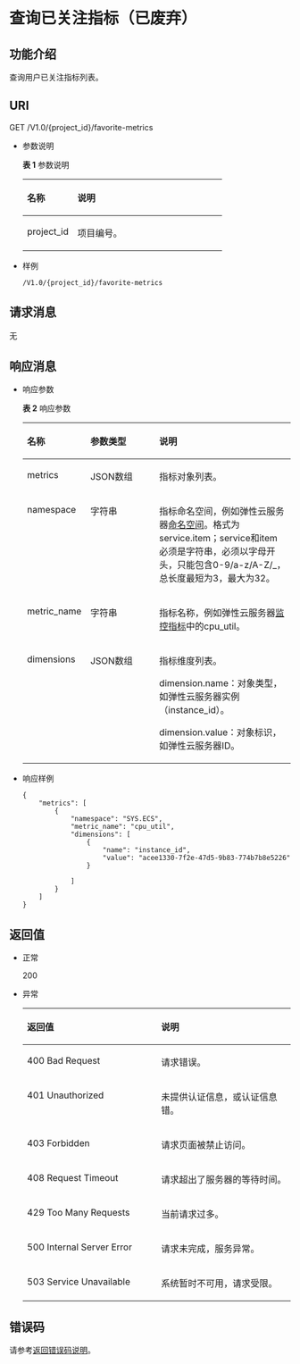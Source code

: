 # 查询已关注指标（已废弃）<a name="ZH-CN_TOPIC_0020099233"></a>

## 功能介绍<a name="section66578044"></a>

查询用户已关注指标列表。

## URI<a name="section62331491"></a>

GET /V1.0/\{project\_id\}/favorite-metrics

-   参数说明

    **表 1**  参数说明

    <a name="table23820074175412"></a>
    <table><thead align="left"><tr id="row17704405175412"><th class="cellrowborder" valign="top" width="25.281396231187557%" id="mcps1.2.3.1.1"><p id="p24770673175412"><a name="p24770673175412"></a><a name="p24770673175412"></a>名称</p>
    </th>
    <th class="cellrowborder" valign="top" width="74.71860376881246%" id="mcps1.2.3.1.2"><p id="p49831152175412"><a name="p49831152175412"></a><a name="p49831152175412"></a>说明</p>
    </th>
    </tr>
    </thead>
    <tbody><tr id="row9791522175412"><td class="cellrowborder" valign="top" width="25.281396231187557%" headers="mcps1.2.3.1.1 "><p id="p54915841175412"><a name="p54915841175412"></a><a name="p54915841175412"></a>project_id</p>
    </td>
    <td class="cellrowborder" valign="top" width="74.71860376881246%" headers="mcps1.2.3.1.2 "><p id="p62453732175412"><a name="p62453732175412"></a><a name="p62453732175412"></a>项目编号。</p>
    </td>
    </tr>
    </tbody>
    </table>

-   样例

    ```
    /V1.0/{project_id}/favorite-metrics
    ```


## 请求消息<a name="section24112512"></a>

无

## 响应消息<a name="section15686020"></a>

-   响应参数

    **表 2**  响应参数

    <a name="table5969686152721"></a>
    <table><thead align="left"><tr id="row18607158152721"><th class="cellrowborder" valign="top" width="18.905647141353914%" id="mcps1.2.4.1.1"><p id="p30784793152721"><a name="p30784793152721"></a><a name="p30784793152721"></a>名称</p>
    </th>
    <th class="cellrowborder" valign="top" width="27.686191979422425%" id="mcps1.2.4.1.2"><p id="p48461363152721"><a name="p48461363152721"></a><a name="p48461363152721"></a>参数类型</p>
    </th>
    <th class="cellrowborder" valign="top" width="53.408160879223665%" id="mcps1.2.4.1.3"><p id="p33056312152721"><a name="p33056312152721"></a><a name="p33056312152721"></a>说明</p>
    </th>
    </tr>
    </thead>
    <tbody><tr id="row60315630152721"><td class="cellrowborder" valign="top" width="18.905647141353914%" headers="mcps1.2.4.1.1 "><p id="p53727868152721"><a name="p53727868152721"></a><a name="p53727868152721"></a>metrics</p>
    </td>
    <td class="cellrowborder" valign="top" width="27.686191979422425%" headers="mcps1.2.4.1.2 "><p id="p52794691152721"><a name="p52794691152721"></a><a name="p52794691152721"></a>JSON数组</p>
    </td>
    <td class="cellrowborder" valign="top" width="53.408160879223665%" headers="mcps1.2.4.1.3 "><p id="p48511563152721"><a name="p48511563152721"></a><a name="p48511563152721"></a>指标对象列表。</p>
    </td>
    </tr>
    <tr id="row33950884152721"><td class="cellrowborder" valign="top" width="18.905647141353914%" headers="mcps1.2.4.1.1 "><p id="p65667112152721"><a name="p65667112152721"></a><a name="p65667112152721"></a>namespace</p>
    </td>
    <td class="cellrowborder" valign="top" width="27.686191979422425%" headers="mcps1.2.4.1.2 "><p id="p3018245152721"><a name="p3018245152721"></a><a name="p3018245152721"></a>字符串</p>
    </td>
    <td class="cellrowborder" valign="top" width="53.408160879223665%" headers="mcps1.2.4.1.3 "><p id="p1984935915480"><a name="p1984935915480"></a><a name="p1984935915480"></a>指标命名空间，例如弹性云服务器<a href="弹性云服务器监控指标说明.md#zh-cn_topic_0022067719_section24282572112133">命名空间</a>。格式为service.item；service和item必须是字符串，必须以字母开头，只能包含0-9/a-z/A-Z/_，总长度最短为3，最大为32。</p>
    </td>
    </tr>
    <tr id="row52817186152721"><td class="cellrowborder" valign="top" width="18.905647141353914%" headers="mcps1.2.4.1.1 "><p id="p50333653152721"><a name="p50333653152721"></a><a name="p50333653152721"></a>metric_name</p>
    </td>
    <td class="cellrowborder" valign="top" width="27.686191979422425%" headers="mcps1.2.4.1.2 "><p id="p63487388152721"><a name="p63487388152721"></a><a name="p63487388152721"></a>字符串</p>
    </td>
    <td class="cellrowborder" valign="top" width="53.408160879223665%" headers="mcps1.2.4.1.3 "><p id="p35943562"><a name="p35943562"></a><a name="p35943562"></a>指标名称，例如弹性云服务器<a href="弹性云服务器监控指标说明.md#zh-cn_topic_0022067719_section52364133112133">监控指标</a>中的cpu_util。</p>
    </td>
    </tr>
    <tr id="row27056190152721"><td class="cellrowborder" valign="top" width="18.905647141353914%" headers="mcps1.2.4.1.1 "><p id="p50394696174256"><a name="p50394696174256"></a><a name="p50394696174256"></a>dimensions</p>
    </td>
    <td class="cellrowborder" valign="top" width="27.686191979422425%" headers="mcps1.2.4.1.2 "><p id="p61337840174256"><a name="p61337840174256"></a><a name="p61337840174256"></a>JSON数组</p>
    </td>
    <td class="cellrowborder" valign="top" width="53.408160879223665%" headers="mcps1.2.4.1.3 "><p id="p2309106174256"><a name="p2309106174256"></a><a name="p2309106174256"></a>指标维度列表。</p>
    <p id="p20781960174256"><a name="p20781960174256"></a><a name="p20781960174256"></a>dimension.name：对象类型，如弹性云服务器实例（instance_id）。</p>
    <p id="p52819913174256"><a name="p52819913174256"></a><a name="p52819913174256"></a>dimension.value：对象标识，如弹性云服务器ID。</p>
    </td>
    </tr>
    </tbody>
    </table>

-   响应样例

    ```
    {
        "metrics": [
            {
                "namespace": "SYS.ECS", 
                "metric_name": "cpu_util", 
                "dimensions": [
                    {
                        "name": "instance_id", 
                        "value": "acee1330-7f2e-47d5-9b83-774b7b8e5226"
                    }
    
                ]
            }
        ]
    }
    ```


## 返回值<a name="section6956456"></a>

-   正常

    200

-   异常

    <a name="table46793998"></a>
    <table><thead align="left"><tr id="row65573909"><th class="cellrowborder" valign="top" width="50%" id="mcps1.1.3.1.1"><p id="p9886408"><a name="p9886408"></a><a name="p9886408"></a>返回值</p>
    </th>
    <th class="cellrowborder" valign="top" width="50%" id="mcps1.1.3.1.2"><p id="p62601592"><a name="p62601592"></a><a name="p62601592"></a>说明</p>
    </th>
    </tr>
    </thead>
    <tbody><tr id="row37564172"><td class="cellrowborder" valign="top" width="50%" headers="mcps1.1.3.1.1 "><p id="p6527672491539"><a name="p6527672491539"></a><a name="p6527672491539"></a>400 Bad Request</p>
    </td>
    <td class="cellrowborder" valign="top" width="50%" headers="mcps1.1.3.1.2 "><p id="p5292325791539"><a name="p5292325791539"></a><a name="p5292325791539"></a>请求错误。</p>
    </td>
    </tr>
    <tr id="row66248115"><td class="cellrowborder" valign="top" width="50%" headers="mcps1.1.3.1.1 "><p id="p6056657791539"><a name="p6056657791539"></a><a name="p6056657791539"></a>401 Unauthorized</p>
    </td>
    <td class="cellrowborder" valign="top" width="50%" headers="mcps1.1.3.1.2 "><p id="p694573791539"><a name="p694573791539"></a><a name="p694573791539"></a>未提供认证信息，或认证信息错。</p>
    </td>
    </tr>
    <tr id="row44282627"><td class="cellrowborder" valign="top" width="50%" headers="mcps1.1.3.1.1 "><p id="p3027769091539"><a name="p3027769091539"></a><a name="p3027769091539"></a>403 Forbidden</p>
    </td>
    <td class="cellrowborder" valign="top" width="50%" headers="mcps1.1.3.1.2 "><p id="p3657385491539"><a name="p3657385491539"></a><a name="p3657385491539"></a>请求页面被禁止访问。</p>
    </td>
    </tr>
    <tr id="row1815156"><td class="cellrowborder" valign="top" width="50%" headers="mcps1.1.3.1.1 "><p id="p2012092391539"><a name="p2012092391539"></a><a name="p2012092391539"></a>408 Request Timeout</p>
    </td>
    <td class="cellrowborder" valign="top" width="50%" headers="mcps1.1.3.1.2 "><p id="p1918210191539"><a name="p1918210191539"></a><a name="p1918210191539"></a>请求超出了服务器的等待时间。</p>
    </td>
    </tr>
    <tr id="row25675773"><td class="cellrowborder" valign="top" width="50%" headers="mcps1.1.3.1.1 "><p id="p2510852291539"><a name="p2510852291539"></a><a name="p2510852291539"></a>429 Too Many Requests</p>
    </td>
    <td class="cellrowborder" valign="top" width="50%" headers="mcps1.1.3.1.2 "><p id="p2052437291539"><a name="p2052437291539"></a><a name="p2052437291539"></a>当前请求过多。</p>
    </td>
    </tr>
    <tr id="row47530006"><td class="cellrowborder" valign="top" width="50%" headers="mcps1.1.3.1.1 "><p id="p6409958691539"><a name="p6409958691539"></a><a name="p6409958691539"></a>500 Internal Server Error</p>
    </td>
    <td class="cellrowborder" valign="top" width="50%" headers="mcps1.1.3.1.2 "><p id="p2468397491539"><a name="p2468397491539"></a><a name="p2468397491539"></a>请求未完成，服务异常。</p>
    </td>
    </tr>
    <tr id="row20561848"><td class="cellrowborder" valign="top" width="50%" headers="mcps1.1.3.1.1 "><p id="p944212191539"><a name="p944212191539"></a><a name="p944212191539"></a>503 Service Unavailable</p>
    </td>
    <td class="cellrowborder" valign="top" width="50%" headers="mcps1.1.3.1.2 "><p id="p2661437091539"><a name="p2661437091539"></a><a name="p2661437091539"></a>系统暂时不可用，请求受限。</p>
    </td>
    </tr>
    </tbody>
    </table>


## 错误码<a name="section13437112124616"></a>

请参考[返回错误码说明](返回错误码说明.md)。

